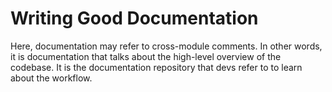 # Writing Good Documentation

Here, documentation may refer to cross-module comments. In other words, it is documentation that talks about the high-level overview of the codebase. It is the documentation repository that devs refer to to learn about the workflow.